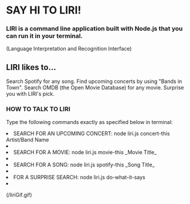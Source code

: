 # SAY HI TO LIRI!

### LIRI is a command line application built with Node.js that you can run it in your terminal.
(Language Interpretation and Recognition Interface)

## LIRI likes to...

Search Spotify for any song.
Find upcoming concerts by using "Bands in Town".
Search OMDB (the Open Movie Database) for any movie.
Surprise you with LIRI's pick.

### HOW TO TALK TO LIRI <br>

Type the following commands exactly as specified below in terminal:

<li> SEARCH FOR AN UPCOMING CONCERT: node liri.js concert-this Artist/Band Name <li>

<li> SEARCH FOR A MOVIE: node liri.js movie-this _Movie Title_ <li>

<li> SEARCH FOR A SONG: node liri.js spotify-this _Song Title_ <li>

<li> FOR A SURPRISE SEARCH: node liri.js do-what-it-says <li>

(/liriGif.gif)

